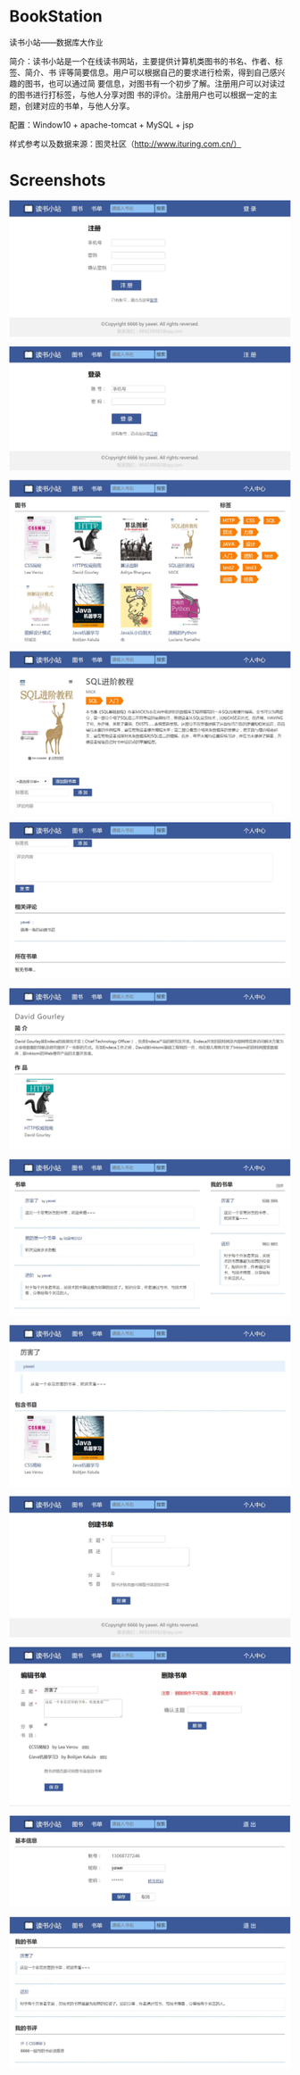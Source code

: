 # BookStation
读书小站——数据库大作业

简介：读书小站是一个在线读书网站，主要提供计算机类图书的书名、作者、标签、简介、书
评等简要信息。用户可以根据自己的要求进行检索，得到自己感兴趣的图书，也可以通过简
要信息，对图书有一个初步了解。注册用户可以对读过的图书进行打标签，与他人分享对图
书的评价。注册用户也可以根据一定的主题，创建对应的书单，与他人分享。

配置：Window10 + apache-tomcat + MySQL + jsp

样式参考以及数据来源：图灵社区（http://www.ituring.com.cn/）


# Screenshots

![register.jpg](https://raw.githubusercontent.com/yoyawei/BookStation/master/Screenshots/register.JPG)

![login.jpg](https://raw.githubusercontent.com/yoyawei/BookStation/master/Screenshots/login.JPG)

![book.jpg](https://raw.githubusercontent.com/yoyawei/BookStation/master/Screenshots/book.JPG)

![bookdetail1.jpg](https://raw.githubusercontent.com/yoyawei/BookStation/master/Screenshots/bookdetail1.JPG)

![bookdetail2.jpg](https://raw.githubusercontent.com/yoyawei/BookStation/master/Screenshots/bookdetail2.JPG)

![authordetail.jpg](https://raw.githubusercontent.com/yoyawei/BookStation/master/Screenshots/authordetail.JPG)

![list.jpg](https://raw.githubusercontent.com/yoyawei/BookStation/master/Screenshots/list.JPG)

![listdetail.jpg](https://raw.githubusercontent.com/yoyawei/BookStation/master/Screenshots/listdetail.JPG)

![createlist.jpg](https://raw.githubusercontent.com/yoyawei/BookStation/master/Screenshots/createlist.JPG)

![editlist.jpg](https://raw.githubusercontent.com/yoyawei/BookStation/master/Screenshots/editlist.JPG)

![userinfo1.jpg](https://raw.githubusercontent.com/yoyawei/BookStation/master/Screenshots/userinfo1.JPG)

![userinfo2.jpg](https://raw.githubusercontent.com/yoyawei/BookStation/master/Screenshots/userinfo2.JPG)